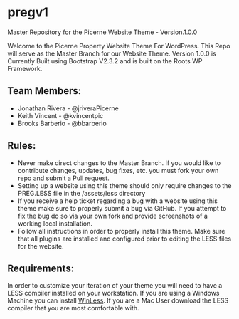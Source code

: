 pregv1
======

Master Repository for the Picerne Website Theme - Version.1.0.0

Welcome to the Picerne Property Website Theme For WordPress. This Repo will serve as the Master Branch for our Website Theme. Version 1.0.0 is Currently Built using Bootstrap V2.3.2 and is built on the Roots WP Framework. 

Team Members:
-------------
- Jonathan Rivera - @jriveraPicerne
- Keith Vincent - @kvincentpic
- Brooks Barberio - @bbarberio

Rules: 
------
- Never make direct changes to the Master Branch. If you would like to contribute changes, updates, bug fixes, etc. you must fork your own repo and submit a Pull request.
- Setting up a website using this theme should only require changes to the PREG.LESS file in the /assets/less directory
- If you receive a help ticket regarding a bug with a website using this theme make sure to properly submit a bug via GitHub. If you attempt to fix the bug do so via your own fork and provide screenshots of a working local installation.
- Follow all instructions in order to properly install this theme. Make sure that all plugins are installed and configured prior to editing the LESS files for the website.

Requirements:
------------
In order to customize your iteration of your theme you will need to have a LESS compiler installed on your workstation. If you are using a Windows Machine you can install [WinLess](http://winless.org/). If you are a Mac User download the LESS compiler that you are most comfortable with.

